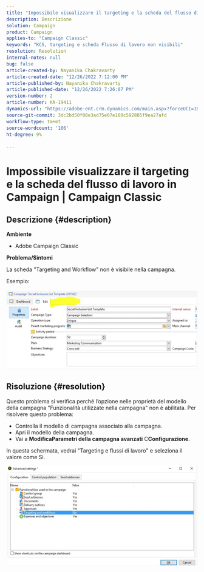 ```yaml
---
title: "Impossibile visualizzare il targeting e la scheda del flusso di lavoro in Campaign | Campaign Classic"
description: Descrizione
solution: Campaign
product: Campaign
applies-to: "Campaign Classic"
keywords: "KCS, targeting e scheda Flusso di lavoro non visibili"
resolution: Resolution
internal-notes: null
bug: false
article-created-by: Nayanika Chakravarty
article-created-date: "12/26/2022 7:12:00 PM"
article-published-by: Nayanika Chakravarty
article-published-date: "12/26/2022 7:26:07 PM"
version-number: 2
article-number: KA-19411
dynamics-url: "https://adobe-ent.crm.dynamics.com/main.aspx?forceUCI=1&pagetype=entityrecord&etn=knowledgearticle&id=fbde4e26-5185-ed11-81ac-6045bd006b4b"
source-git-commit: 3dc2bd50f08e3ad75e07e180c592885f9ea27afd
workflow-type: tm+mt
source-wordcount: '106'
ht-degree: 9%

---
```


# Impossibile visualizzare il targeting e la scheda del flusso di lavoro in Campaign | Campaign Classic

## Descrizione {#description}


<b>Ambiente</b>

- Adobe Campaign Classic

<b>Problema/Sintomi</b>

La scheda &quot;Targeting and Workflow&quot; non è visibile nella campagna.

Esempio:
<br><br>![](assets/___fcde4e26-5185-ed11-81ac-6045bd006b4b___.png)<br>

## Risoluzione {#resolution}


Questo problema si verifica perché l’opzione nelle proprietà del modello della campagna &quot;Funzionalità utilizzate nella campagna&quot; non è abilitata. Per risolvere questo problema:

- Controlla il modello di campagna associato alla campagna.
- Apri il modello della campagna.
- Vai a <b>Modifica</b><b>Parametri della campagna avanzati</b>  C<b>Configurazione</b>.


In questa schermata, vedrai &quot;Targeting e flussi di lavoro&quot; e seleziona il valore come Sì.

![](assets/f184a935-4ace-ec11-a7b5-00224809c196.png)
